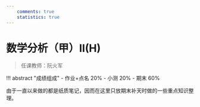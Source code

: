 ```yaml
---
    comments: true
    statistics: true
---
```


# 数学分析（甲）Ⅱ(H)

> 任课教师：阮火军

!!! abstract "成绩组成"
    - 作业+点名 20%
    - 小测 20%
    - 期末 60%

由于一直以来做的都是纸质笔记，因而在这里只放期末补天时做的一些重点知识整理。

